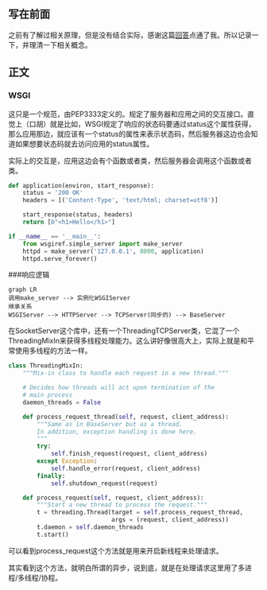 ## 写在前面

之前有了解过相关原理，但是没有结合实际，感谢这篇[回答](https://www.zhihu.com/question/56472691/answer/292510026)点通了我。所以记录一下，并理清一下相关概念。

## 正文

### WSGI

这只是一个规范，由PEP3333定义的。规定了服务器和应用之间的交互接口。直觉上（口胡）就是比如，WSGI规定了响应的状态码要通过status这个属性获得，那么应用那边，就应该有一个status的属性来表示状态码，然后服务器这边也会知道如果想要状态码就去访问应用的status属性。

实际上的交互是，应用这边会有个函数或者类，然后服务器会调用这个函数或者类。

```python
def application(environ, start_response):
    status = '200 OK'
    headers = [('Content-Type', 'text/html; charset=utf8')]

    start_response(status, headers)
    return [b"<h1>Hello</h1>"]

if __name__ == '__main__':
    from wsgiref.simple_server import make_server
    httpd = make_server('127.0.0.1', 8000, application)
    httpd.serve_forever()
```

###响应逻辑

```
graph LR
调用make_server --> 实例化WSGIServer
继承关系
WSGIServer --> HTTPServer --> TCPServer(同步的) --> BaseServer
```

在SocketServer这个库中，还有一个ThreadingTCPServer类，它混了一个ThreadingMixIn来获得多线程处理能力。这么讲好像很高大上，实际上就是和平常使用多线程的方法一样。

```python
class ThreadingMixIn:
    """Mix-in class to handle each request in a new thread."""

    # Decides how threads will act upon termination of the
    # main process
    daemon_threads = False

    def process_request_thread(self, request, client_address):
        """Same as in BaseServer but as a thread.
        In addition, exception handling is done here.
        """
        try:
            self.finish_request(request, client_address)
        except Exception:
            self.handle_error(request, client_address)
        finally:
            self.shutdown_request(request)

    def process_request(self, request, client_address):
        """Start a new thread to process the request."""
        t = threading.Thread(target = self.process_request_thread,
                             args = (request, client_address))
        t.daemon = self.daemon_threads
        t.start()
```

可以看到process_request这个方法就是用来开启新线程来处理请求。

其实看到这个方法，就明白所谓的异步，说到底，就是在处理请求这里用了多进程/多线程/协程。